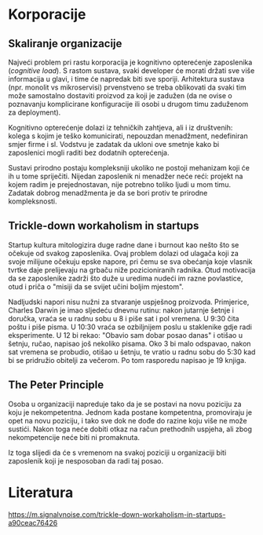 # Korporacije

## Skaliranje organizacije

Najveći problem pri rastu korporacija je kognitivno opterećenje zaposlenika (*cognitive load*). S rastom sustava, svaki developer će morati držati sve više informacija u glavi, i time će napredak biti sve sporiji. Arhitektura sustava (npr. monolit vs mikroservisi) prvenstveno se treba oblikovati da svaki tim može samostalno dostaviti proizvod za koji je zadužen (da ne ovise o poznavanju komplicirane konfiguracije ili osobi u drugom timu zaduženom za deployment).

Kognitivno opterećenje dolazi iz tehničkih zahtjeva, ali i iz društvenih: kolega s kojim je teško komunicirati, nepouzdan menadžment, nedefiniran smjer firme i sl. Vodstvu je zadatak da ukloni ove smetnje kako bi zaposlenici mogli raditi bez dodatnih opterećenja.

Sustavi prirodno postaju kompleksniji ukoliko ne postoji mehanizam koji će ih u tome spriječiti. Nijedan zaposlenik ni menadžer neće reći: projekt na kojem radim je prejednostavan, nije potrebno toliko ljudi u mom timu. Zadatak dobrog menadžmenta je da se bori protiv te prirodne kompleksnosti.

## Trickle-down workaholism in startups

Startup kultura mitologizira duge radne dane i burnout kao nešto što se očekuje od svakog zaposlenika. Ovaj problem dolazi od ulagača koji za svoje milijune očekuju epske napore, pri čemu se sva obećanja koje vlasnik tvrtke daje prelijevaju na grbaču niže pozicioniranih radnika. Otud motivacija da se zaposlenike zadrži što duže u uredima nudeći im razne povlastice, otud i priča o "misiji da se svijet učini boljim mjestom".

Nadljudski napori nisu nužni za stvaranje uspješnog proizvoda. Primjerice, Charles Darwin je imao sljedeću dnevnu rutinu: nakon jutarnje šetnje i doručka, vraća se u radnu sobu u 8 i piše sat i pol vremena. U 9:30 čita poštu i piše pisma. U 10:30 vraća se ozbiljnijem poslu u staklenike gdje radi eksperimente. U 12 bi rekao: "Obavio sam dobar posao danas" i otišao u šetnju, ručao, napisao još nekoliko pisama. Oko 3 bi malo odspavao, nakon sat vremena se probudio, otišao u šetnju, te vratio u radnu sobu do 5:30 kad bi se pridružio obitelji za večerom. Po tom rasporedu napisao je 19 knjiga.

## The Peter Principle

Osoba u organizaciji napreduje tako da je se postavi na novu poziciju za koju je nekompetentna. Jednom kada postane kompetentna, promoviraju je opet na novu poziciju, i tako sve dok ne dođe do razine koju više ne može sustići. Nakon toga neće dobiti otkaz na račun prethodnih uspjeha, ali zbog nekompetencije neće biti ni promaknuta.

Iz toga slijedi da će s vremenom na svakoj poziciji u organizaciji biti zaposlenik koji je nesposoban da radi taj posao.

# Literatura

https://m.signalvnoise.com/trickle-down-workaholism-in-startups-a90ceac76426
